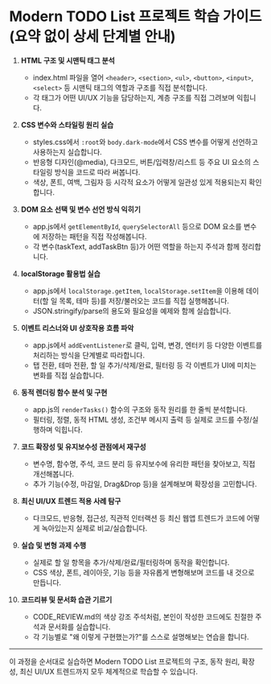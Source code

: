 # Modern TODO List 프로젝트 학습 가이드 (요약 없이 상세 단계별 안내)

1. **HTML 구조 및 시맨틱 태그 분석**
   - index.html 파일을 열어 `<header>`, `<section>`, `<ul>`, `<button>`, `<input>`, `<select>` 등 시맨틱 태그의 역할과 구조를 직접 분석합니다.
   - 각 태그가 어떤 UI/UX 기능을 담당하는지, 계층 구조를 직접 그려보며 익힙니다.

2. **CSS 변수와 스타일링 원리 실습**
   - styles.css에서 `:root`와 `body.dark-mode`에서 CSS 변수를 어떻게 선언하고 사용하는지 실습합니다.
   - 반응형 디자인(@media), 다크모드, 버튼/입력창/리스트 등 주요 UI 요소의 스타일링 방식을 코드로 따라 써봅니다.
   - 색상, 폰트, 여백, 그림자 등 시각적 요소가 어떻게 일관성 있게 적용되는지 확인합니다.

3. **DOM 요소 선택 및 변수 선언 방식 익히기**
   - app.js에서 `getElementById`, `querySelectorAll` 등으로 DOM 요소를 변수에 저장하는 패턴을 직접 작성해봅니다.
   - 각 변수(taskText, addTaskBtn 등)가 어떤 역할을 하는지 주석과 함께 정리합니다.

4. **localStorage 활용법 실습**
   - app.js에서 `localStorage.getItem`, `localStorage.setItem`을 이용해 데이터(할 일 목록, 테마 등)를 저장/불러오는 코드를 직접 실행해봅니다.
   - JSON.stringify/parse의 용도와 필요성을 예제와 함께 실습합니다.

5. **이벤트 리스너와 UI 상호작용 흐름 파악**
   - app.js에서 `addEventListener`로 클릭, 입력, 변경, 엔터키 등 다양한 이벤트를 처리하는 방식을 단계별로 따라합니다.
   - 탭 전환, 테마 전환, 할 일 추가/삭제/완료, 필터링 등 각 이벤트가 UI에 미치는 변화를 직접 실습합니다.

6. **동적 렌더링 함수 분석 및 구현**
   - app.js의 `renderTasks()` 함수의 구조와 동작 원리를 한 줄씩 분석합니다.
   - 필터링, 정렬, 동적 HTML 생성, 조건부 메시지 출력 등 실제로 코드를 수정/실행하며 익힙니다.

7. **코드 확장성 및 유지보수성 관점에서 재구성**
   - 변수명, 함수명, 주석, 코드 분리 등 유지보수에 유리한 패턴을 찾아보고, 직접 개선해봅니다.
   - 추가 기능(수정, 마감일, Drag&Drop 등)을 설계해보며 확장성을 고민합니다.

8. **최신 UI/UX 트렌드 적용 사례 탐구**
   - 다크모드, 반응형, 접근성, 직관적 인터랙션 등 최신 웹앱 트렌드가 코드에 어떻게 녹아있는지 실제로 비교/실습합니다.

9. **실습 및 변형 과제 수행**
   - 실제로 할 일 항목을 추가/삭제/완료/필터링하며 동작을 확인합니다.
   - CSS 색상, 폰트, 레이아웃, 기능 등을 자유롭게 변형해보며 코드를 내 것으로 만듭니다.

10. **코드리뷰 및 문서화 습관 기르기**
    - CODE_REVIEW.md의 색상 강조 주석처럼, 본인이 작성한 코드에도 친절한 주석과 문서화를 실습합니다.
    - 각 기능별로 "왜 이렇게 구현했는가?"를 스스로 설명해보는 연습을 합니다.

---

이 과정을 순서대로 실습하면 Modern TODO List 프로젝트의 구조, 동작 원리, 확장성, 최신 UI/UX 트렌드까지 모두 체계적으로 학습할 수 있습니다.
